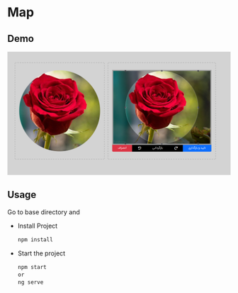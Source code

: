 # Map

## Demo

![til](./src/assets/images/Demo.png)


## Usage

Go to base directory and 

- Install Project

    ```bash
    npm install
    ```

- Start the project

    ```bash
    npm start
    or
    ng serve
    ```
